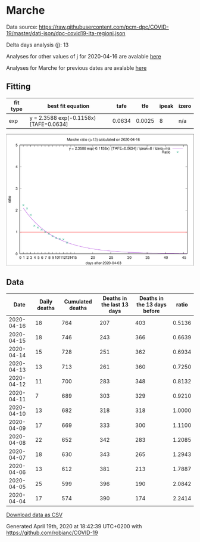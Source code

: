 # Marche

Data source: https://raw.githubusercontent.com/pcm-dpc/COVID-19/master/dati-json/dpc-covid19-ita-regioni.json

Delta days analysis (j): 13

Analyses for other values of j for 2020-04-16 are avalable [here](../2020-04-16/README.md)

Analyses for Marche for previous dates are avalable [here](../README.md)

## Fitting 
|fit type|best fit equation|tafe|tfe|ipeak|izero|
|-------|-----|--------|------|---|---|
|exp|y = 2.3588 exp(-0.1158x)  [TAFE=0.0634]|0.0634|0.0025|8|n/a|

![Plot](COVID-19_marche_j13_2020-04-16.png)

## Data
|Date|Daily deaths|Cumulated deaths|Deaths in the last 13 days|Deaths in the 13 days before|ratio|
|----|----------|-----------|-------|--------------------|-----|
|2020-04-16|18|764|207|403|0.5136|
|2020-04-15|18|746|243|366|0.6639|
|2020-04-14|15|728|251|362|0.6934|
|2020-04-13|13|713|261|360|0.7250|
|2020-04-12|11|700|283|348|0.8132|
|2020-04-11|7|689|303|329|0.9210|
|2020-04-10|13|682|318|318|1.0000|
|2020-04-09|17|669|333|300|1.1100|
|2020-04-08|22|652|342|283|1.2085|
|2020-04-07|18|630|343|265|1.2943|
|2020-04-06|13|612|381|213|1.7887|
|2020-04-05|25|599|396|190|2.0842|
|2020-04-04|17|574|390|174|2.2414|

[Download data as CSV](COVID-19_marche_j13_2020-04-16.csv)

Generated April 19th, 2020 at 18:42:39 UTC+0200 with https://github.com/robianc/COVID-19
